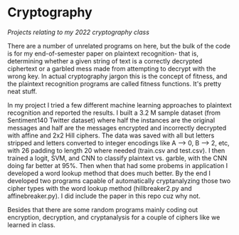 # Cryptography
*Projects relating to my 2022 cryptography class*

There are a number of unrelated programs on here, but the bulk of the code is for my end-of-semester paper on plaintext recognition- that is, determining whether a given string of text is a correctly decrypted ciphertext or a garbled mess made from attempting to decrypt with the wrong key.  In actual cryptography jargon this is the concept of fitness, and the plaintext recognition programs are called fitness functions.  It's pretty neat stuff.

In my project I tried a few different machine learning approaches to plaintext recognition and reported the results.  I built a 3.2 M sample dataset (from Sentiment140 Twitter dataset) where half the instances are the original messages and half are the messages encrypted and incorrectly decrypted with affine and 2x2 Hill ciphers.  The data was saved with all but letters stripped and letters converted to integer encodings like A --> 0, B --> 2, etc, with 26 padding to length 20 where needed (train.csv and test.csv).  I then trained a logit, SVM, and CNN to classify plaintext vs. garble, with the CNN doing far better at 95%.  Then when that had some probems in application I developed a word lookup method that does much better.  By the end I developed two programs capable of automatically cryptanalyzing those two cipher types with the word lookup method (hillbreaker2.py and affinebreaker.py).  I did include the paper in this repo cuz why not.

Besides that there are some random programs mainly coding out encryption, decryption, and cryptanalysis for a couple of ciphers like we learned in class.
